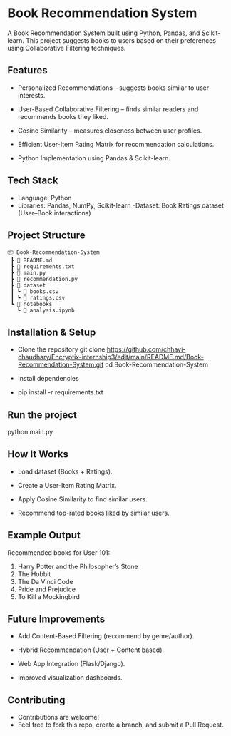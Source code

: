 # Book Recommendation System
A Book Recommendation System built using Python, Pandas, and Scikit-learn.
This project suggests books to users based on their preferences using Collaborative Filtering techniques.

## Features

- Personalized Recommendations – suggests books similar to user interests.

- User-Based Collaborative Filtering – finds similar readers and recommends books they liked.

- Cosine Similarity – measures closeness between user profiles.

- Efficient User-Item Rating Matrix for recommendation calculations.

- Python Implementation using Pandas & Scikit-learn.

## Tech Stack
- Language: Python 
- Libraries: Pandas, NumPy, Scikit-learn
-Dataset: Book Ratings dataset (User–Book interactions)

## Project Structure
```
📦 Book-Recommendation-System
 ┣ 📜 README.md
 ┣ 📜 requirements.txt
 ┣ 📜 main.py
 ┣ 📜 recommendation.py
 ┣ 📂 dataset
 ┃ ┗ 📜 books.csv
 ┃ ┗ 📜 ratings.csv
 ┗ 📂 notebooks
   ┗ 📜 analysis.ipynb
```

## Installation & Setup

- Clone the repository
git clone https://github.com/chhavi-chaudhary/Encryptix-internship3/edit/main/README.md/Book-Recommendation-System.git
cd Book-Recommendation-System

- Install dependencies

- pip install -r requirements.txt


## Run the project

python main.py

## How It Works

- Load dataset (Books + Ratings).

- Create a User-Item Rating Matrix.

- Apply Cosine Similarity to find similar users.

- Recommend top-rated books liked by similar users.

## Example Output
Recommended books for User 101:
1. Harry Potter and the Philosopher’s Stone
2. The Hobbit
3. The Da Vinci Code
4. Pride and Prejudice
5. To Kill a Mockingbird

## Future Improvements

-  Add Content-Based Filtering (recommend by genre/author).

-  Hybrid Recommendation (User + Content based).

-  Web App Integration (Flask/Django).

-  Improved visualization dashboards.

## Contributing

- Contributions are welcome!
- Feel free to fork this repo, create a branch, and submit a Pull Request.

